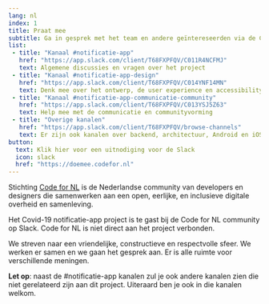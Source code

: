 ```yaml
---
lang: nl
index: 1
title: Praat mee
subtitle: Ga in gesprek met het team en andere geïntereseerden via de CodeForNL Slack community
list:
 - title: "Kanaal #notificatie-app"
   href: "https://app.slack.com/client/T68FXPFQV/C011R4NCFMJ"
   text: Algemene discussies en vragen over het project
 - title: "Kanaal #notificatie-app-design"
   href: "https://app.slack.com/client/T68FXPFQV/C014YNF14MN"
   text: Denk mee over het ontwerp, de user experience en accessibility.
 - title: "Kanaal #notificatie-app-communicatie-community"
   href: "https://app.slack.com/client/T68FXPFQV/C013YSJ5Z63"
   text: Help mee met de communicatie en communityvorming
 - title: "Overige kanalen"
   href: "https://app.slack.com/client/T68FXPFQV/browse-channels"
   text: Er zijn ook kanalen over backend, architectuur, Android en iOS development, Bluetooth, etc.
button:
  text: Klik hier voor een uitnodiging voor de Slack
  icon: slack
  href: "https://doemee.codefor.nl"
---
```

Stichting [Code for NL](https://www.codefor.nl) is de Nederlandse community van developers en designers die samenwerken aan een open, eerlijke, en inclusieve digitale overheid en samenleving.

Het Covid-19 notificatie-app project is te gast bij de Code for NL community op Slack. Code for NL is niet direct aan het project verbonden.

We streven naar een vriendelijke, constructieve en respectvolle sfeer. We werken er samen en we gaan het gesprek aan. Er is alle ruimte voor verschillende meningen.


**Let op**: naast de #notificatie-app kanalen zul je ook andere kanalen zien die niet gerelateerd zijn aan dit project. Uiteraard ben je ook in die kanalen welkom.
